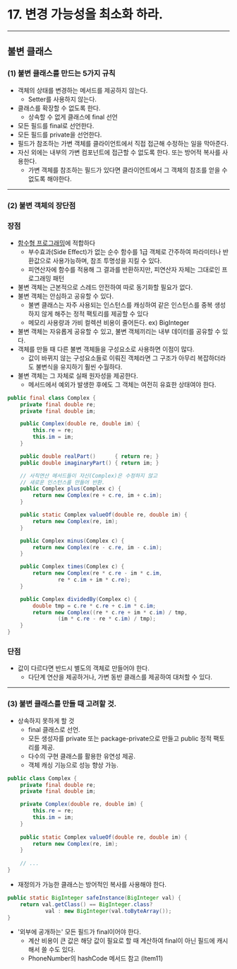 # 17. 변경 가능성을 최소화 하라.

---

## 불변 클래스
### (1) 불변 클래스를 만드는 5가지 규칙
- 객체의 상태를 변경하는 메서드를 제공하지 않는다.
  - Setter를 사용하지 않는다.
- 클래스를 확장할 수 없도록 한다.
  - 상속할 수 없게 클래스에 final 선언
- 모든 필드를 final로 선언한다.
- 모든 필드를 private을 선언한다.
- 필드가 참조하는 가변 객체를 클라이언트에서 직접 접근해 수정하는 일을 막아준다.
- 자신 외에는 내부의 가변 컴포넌트에 접근할 수 없도록 한다. 또는 방어적 복사를 사용한다.
  - 가변 객체를 참조하는 필드가 있다면 클라이언트에서 그 객체의 참조를 얻을 수 없도록 해야한다.

---

### (2) 불변 객체의 장단점

### 장점
- [함수형 프로그래밍](https://mangkyu.tistory.com/111)에 적합하다
  - 부수효과(Side Effect)가 없는 순수 함수를 1급 객체로 간주하여 파라미터나 반환값으로 사용가능하며, 참조 투명성을 지킬 수 있다.  
  - 피연산자에 함수를 적용해 그 결과를 반환하지만, 피연산자 자체는 그대로인 프로그래밍 패턴
- 불변 객체는 근본적으로 스레드 안전하여 따로 동기화할 필요가 없다.
- 불변 객체는 안심하고 공유할 수 있다.
  - 불변 클래스는 자주 사용되는 인스턴스를 캐싱하여 같은 인스턴스를 중복 생성하지 않게 해주는 정적 팩토리를 제공할 수 있다
  - 메모리 사용량과 가비 컬렉션 비용이 줄어든다. ex) BigInteger
- 불변 객체는 자유롭게 공유할 수 있고, 불변 객체끼리는 내부 데이터를 공유할 수 있다.
- 객체를 만들 때 다른 불변 객체들을 구성요소로 사용하면 이점이 많다.
  - 값이 바뀌지 않는 구성요소들로 이뤄진 객체라면 그 구조가 아무리 복잡하더라도 불변식을 유지하기 훨씬 수월하다.
- 불변 객체는 그 자체로 실패 원자성을 제공한다.
  - 메서드에서 예외가 발생한 후에도 그 객체는 여전히 유효한 상태여야 한다.
```java
public final class Complex {
    private final double re;
    private final double im;

    public Complex(double re, double im) {
        this.re = re;
        this.im = im;
    }

    public double realPart()      { return re; }
    public double imaginaryPart() { return im; }

    // 사칙연산 메서드들이 자신(Complex)은 수정하지 않고
    // 새로운 인스턴스를 만들어 반환.
    public Complex plus(Complex c) {
        return new Complex(re + c.re, im + c.im);
    }

    public static Complex valueOf(double re, double im) {
        return new Complex(re, im);
    }

    public Complex minus(Complex c) {
        return new Complex(re - c.re, im - c.im);
    }

    public Complex times(Complex c) {
        return new Complex(re * c.re - im * c.im,
                re * c.im + im * c.re);
    }

    public Complex dividedBy(Complex c) {
        double tmp = c.re * c.re + c.im * c.im;
        return new Complex((re * c.re + im * c.im) / tmp,
                (im * c.re - re * c.im) / tmp);
    }
}
```
### 단점
- 값이 다르다면 반드시 별도의 객체로 만들어야 한다.
  - 다단계 연산을 제공하거나, 가변 동반 클래스를 제공하여 대처할 수 있다.

---

### (3) 불변 클래스를 만들 때 고려할 것.
- 상속하지 못하게 할 것
  - final 클래스로 선언.
  - 모든 생성자를 private 또는 package-private으로 만들고 public 정적 팩토리를 제공.
  - 다수의 구현 클래스를 활용한 유연성 제공.
  - 객체 캐싱 기능으로 성능 향상 가능.
```java
public class Complex {
    private final double re;
    private final double im;

    private Complex(double re, double im) {
        this.re = re;
        this.im = im;
    }
    
    public static Complex valueOf(double re, double im) {
        return new Complex(re, im);
    }
    
    // ...
}
```
- 재정의가 가능한 클래스는 방어적인 복사를 사용해야 한다.
```java
public static BigInteger safeInstance(BigInteger val) {
    return val.getClass() == BigInteger.class?
            val : new BigInteger(val.toByteArray());    
}
```
- '외부에 공개하는' 모든 필드가 final이어야 한다.
  - 계산 비용이 큰 값은 해당 값이 필요로 할 때 계산하여 final이 아닌 필드에 캐시해서 쓸 수도 있다.
  - PhoneNumber의 hashCode 메서드 참고 (Item11)
